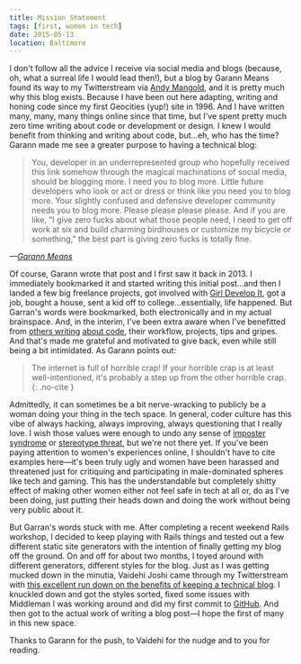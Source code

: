 ```yaml
---
title: Mission Statement
tags: [first, women in tech]
date: 2015-05-13
location: Baltimore
---
```


I don't follow all the advice I receive via social media and blogs (because, oh, what a surreal life I would lead then!), but a blog by Garann Means found its way to my Twitterstream via [Andy Mangold](https://twitter.com/andymangold/status/378710598433112064), and it is pretty much why this blog exists. Because I have been out here adapting, writing and honing code since my first Geocities (yup!) site in 1996. And I have written many, many, many things online since that time, but I've spent pretty much zero time writing about code or development or design. I knew I would benefit from thinking and writing about code, but&hellip;eh, who has the time? Garann made me see a greater purpose to having a technical blog:

> You, developer in an underrepresented group who hopefully received this link somehow through the magical machinations of social media, should be blogging more. I need you to blog more. Little future developers who look or act or dress or think like you need you to blog more. Your slightly confused and defensive developer community needs you to blog more. Please please please please. And if you are like, "I give zero fucks about what those people need, I need to get off work at six and build charming birdhouses or customize my bicycle or something," the best part is giving zero fucks is totally fine.

<cite>&mdash;[Garann Means](http://www.garann.com/dev/2013/how-to-blog-about-code-and-give-zero-fucks/)</cite>

Of course, Garann wrote that post and I first saw it back in 2013. I immediately bookmarked it and started writing this initial post&hellip;and then I landed a few big freelance projects, got involved with [Girl Develop It](http://gdibaltimore.com), got a job, bought a house, sent a kid off to college&hellip;essentially, life happened. But Garran's words were bookmarked, both electronically and in my actual brainspace. And, in the interim, I've been extra aware when I've benefitted from [others writing](http://vaidehijoshi.github.io/) [about code](http://hugogiraudel.com/), their workflow, projects, tips and gripes. And that's made me grateful and motivated to give back, even while still being a bit intimidated. As Garann points out:

>The internet is full of horrible crap! If your horrible crap is at least well-intentioned, it's probably a step up from the other horrible crap. {: .no-cite }

Admittedly, it can sometimes be a bit nerve-wracking to publicly be a woman doing your thing in the tech space. In general, coder culture has this vibe of always hacking, always improving, always questioning that I really love. I wish those values were enough to undo any sense of [imposter syndrome](http://geekfeminism.wikia.com/wiki/Impostor_syndrome) or [stereotype threat](http://geekfeminism.wikia.com/wiki/Stereotype_threat), but we're not there yet. If you've been paying attention to women's experiences online, I shouldn't have to cite examples here&mdash;it's been truly ugly and women have been harassed and threatened just for critiquing and participating in male-dominated spheres like tech and gaming. This has the understandable but completely shitty effect of making other women either not feel safe in tech at all or, do as I've been doing, just putting their heads down and doing the work without being very public about it.

But Garran's words stuck with me. After completing a recent weekend Rails workshop, I decided to keep playing with Rails things and tested out a few different static site generators with the intention of finally getting my blog off the ground. On and off for about two months, I toyed around with different generators, different styles for the blog. Just as I was getting mucked down in the minutia, Vaidehi Joshi came through my Twitterstream with [this excellent run down on the benefits of keeping a technical blog](http://blog.flatironschool.com/the-benefits-of-blogging-how-and-why-to-keep-a-technical-blog/). I knuckled down and got the styles sorted, fixed some issues with Middleman I was working around and did my first commit to [GitHub](https://github.com/angeliquejw/devj). And then got to the actual work of writing a blog post&mdash;I hope the first of many in this new space.

Thanks to Garann for the push, to Vaidehi for the nudge and to you for reading.
